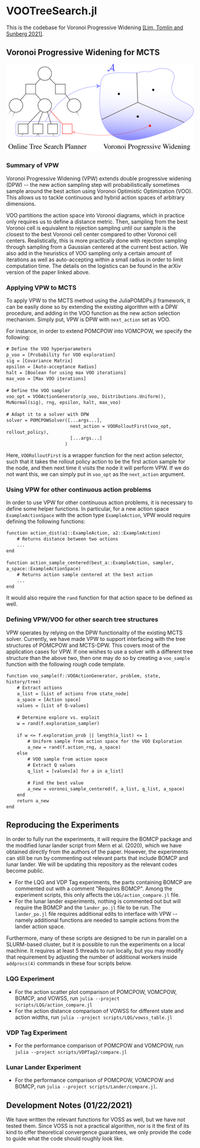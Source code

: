 # VOOTreeSearch.jl
This is the codebase for Voronoi Progressive Widening [[Lim, Tomlin and Sunberg 2021]](https://arxiv.org/abs/2012.10140).

## Voronoi Progressive Widening for MCTS

![Voronoi Progressive Widening](scripts/fig/vpw_fig.png)

### Summary of VPW
Voronoi Progressive Widening (VPW) extends double progressive widening (DPW) -- the new action sampling step will probabilistically sometimes sample around the best action using Voronoi Optimistic Optimization (VOO). 
This allows us to tackle continuous and hybrid action spaces of arbitrary dimensions.

VOO partitions the action space into Voronoi diagrams, which in practice only requires us to define a distance metric. 
Then, sampling from the best Voronoi cell is equivalent to rejection sampling until our sample is the closest to the best Voronoi cell center compared to other Voronoi cell centers. 
Realistically, this is more practically done with rejection sampling through sampling from a Gaussian centered at the current best action. 
We also add in the heuristics of VOO sampling only a certain amount of iterations as well as auto-accepting within a small radius in order to limit computation time. 
The details on the logistics can be found in the arXiv version of the paper linked above.

### Applying VPW to MCTS
To apply VPW to the MCTS method using the JuliaPOMDPs.jl framework, it can be easily done so by extending the existing algorithm with a DPW procedure, and adding in the VOO function as the new action selection mechanism. 
Simply put, VPW is DPW with ``next_action`` set as VOO.

For instance, in order to extend POMCPOW into VOMCPOW, we specify the following:

```
# Define the VOO hyperparameters
p_voo = [Probability for VOO exploration]
sig = [Covariance Matrix]
epsilon = [Auto-acceptance Radius]
halt = [Boolean for using max VOO iterations]
max_voo = [Max VOO iterations]

# Define the VOO sampler
voo_opt = VOOActionGenerator(p_voo, Distributions.Uniform(), MvNormal(sig), rng, epsilon, halt, max_voo)

# Adapt it to a solver with DPW
solver = POMCPOWSolver([...args...],
						next_action = VOORolloutFirst(voo_opt, rollout_policy),
						[...args...]
                      )
```

Here, ``VOORolloutFirst`` is a wrapper function for the next action selector, such that it takes the rollout policy action to be the first action sample for the node, and then next time it visits the node it will perform VPW.
If we do not want this, we can simply put in ``voo_opt`` as the ``next_action`` argument.

### Using VPW for other continuous action problems
In order to use VPW for other continuous action problems, it is necessary to define some helper functions.
In particular, for a new action space ``ExampleActionSpace`` with the action type ``ExampleAction``, VPW would require defining the following functions:

```
function action_dist(a1::ExampleAction, a2::ExampleAction)
	# Returns distance between two actions
	...
end

function action_sample_centered(best_a::ExampleAction, sampler, a_space::ExampleActionSpace)
	# Returns action sample centered at the best action
	...
end
```
It would also require the ``rand`` function for that action space to be defined as well.

### Defining VPW/VOO for other search tree structures
VPW operates by relying on the DPW functionality of the existing MCTS solver.
Currently, we have made VPW to support interfacing with the tree structures of POMCPOW and MCTS-DPW.
This covers most of the application cases for VPW.
If one wishes to use a solver with a different tree structure than the above two, then one may do so by creating a ``voo_sample`` function with the following rough code template.

```
function voo_sample(f::VOOActionGenerator, problem, state, history/tree)
	# Extract actions
	a_list = [List of actions from state_node]
    a_space = [Action space]
    values = [List of Q-values]

    # Determine explore vs. exploit
	w = rand(f.exploration_sampler)
	
	if w <= f.exploration_prob || length(a_list) <= 1
		# Uniform sample from action space for the VOO Exploration
		a_new = rand(f.action_rng, a_space)
	else
		# VOO sample from action space
	    # Extract Q values
		q_list = [values[a] for a in a_list]

	    # Find the best value
	    a_new = voronoi_sample_centered(f, a_list, q_list, a_space)
	end
    return a_new
end
```


## Reproducing the Experiments
In order to fully run the experiments, it will require the BOMCP package and the modified lunar lander script from Mern et al. (2020), which we have obtained directly from the authors of the paper.
However, the experiments can still be run by commenting out relevant parts that include BOMCP and lunar lander.
We will be updating this repository as the relevant codes become public.

- For the LQG and VDP Tag experiments, the parts containing BOMCP are commented out with a comment "Requires BOMCP". Among the experiment scripts, this only affects the ``LQG/action_compare.jl`` file.
- For the lunar lander experiments, nothing is commented out but will require the BOMCP and the ``lander_po.jl`` file to be run. 
The ``lander_po.jl`` file requires additional edits to interface with VPW -- namely additional functions are needed to sample actions from the lander action space.

Furthermore, many of these scripts are designed to be run in parallel on a SLURM-based cluster, but it is possible to run the experiments on a local machine.
It requires at least 5 threads to run locally, but you may modify that requirement by adjusting the number of additional workers inside ``addprocs(4)`` commands in these four scripts below.

### LQG Experiment
- For the action scatter plot comparison of POMCPOW, VOMCPOW, BOMCP, and VOWSS, run ``julia --project scripts/LQG/action_compare.jl``
- For the action distance comparison of VOWSS for different state and action widths, run ``julia --project scripts/LQG/vowss_table.jl``

### VDP Tag Experiment
- For the performance comparison of POMCPOW and VOMCPOW, run ``julia --project scripts/VDPTag2/compare.jl``

### Lunar Lander Experiment
- For the performance comparison of POMCPOW, VOMCPOW and BOMCP, run ``julia --project scripts/Lander/compare.jl``. 


## Development Notes (01/22/2021)
We have written the relevant functions for VOSS as well, but we have not tested them. Since VOSS is not a practical algorithm, nor is it the first of its kind to offer theoretical convergence guarantees, we only provide the code to guide what the code should roughly look like.
